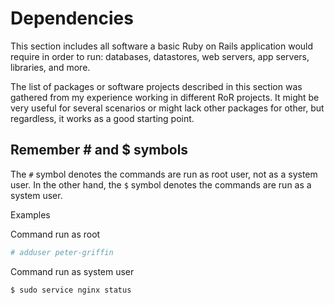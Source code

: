 # Dependencies

This section includes all software a basic Ruby on Rails application would require in order to run: databases, datastores, web servers, app servers, libraries, and more.

The list of packages or software projects described in this section was gathered from my experience working in different RoR projects. It might be very useful for several scenarios or might lack other packages for other, but regardless, it works as a good starting point.

## Remember # and $ symbols

The `#` symbol denotes the commands are run as root user, not as a system user. In the other hand, the `$` symbol denotes the commands are run as a system user.

Examples

Command run as root

```bash
# adduser peter-griffin
```

Command run as system user

```bash
$ sudo service nginx status
```
